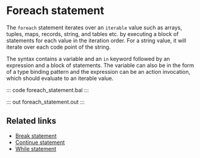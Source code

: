 # Foreach statement

The `foreach` statement iterates over an `iterable` value such as arrays, tuples, maps, records, string, and tables etc. by executing a block of statements for each value in the iteration order. For a string value, it will iterate over each code point of the string.

The syntax contains a variable and an `in` keyword followed by an expression and a block of statements. The variable can also be in the form of a type binding pattern and the expression can be an action invocation, which should evaluate to an iterable value.

::: code foreach_statement.bal :::

::: out foreach_statement.out :::

## Related links
- [Break statement](/learn/by-example/break-statement/)
- [Continue statement](/learn/by-example/continue-statement/)
- [While statement](/learn/by-example/while-statement/)
